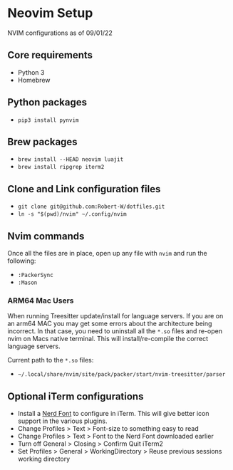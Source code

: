 # Neovim Setup
NVIM configurations as of 09/01/22

## Core requirements
- Python 3
- Homebrew

## Python packages
- `pip3 install pynvim`

## Brew packages
- `brew install --HEAD neovim luajit`
- `brew install ripgrep iterm2`

## Clone and Link configuration files
- `git clone git@github.com:Robert-W/dotfiles.git`
- `ln -s "$(pwd)/nvim" ~/.config/nvim`

## Nvim commands
Once all the files are in place, open up any file with `nvim` and run the following:
- `:PackerSync`
- `:Mason`

### ARM64 Mac Users
When running Treesitter update/install for language servers. If you are on an
arm64 MAC you may get some errors about the architecture being incorrect. In
that case, you need to uninstall all the `*.so` files and re-open nvim on Macs
native terminal. This will install/re-compile the correct language servers.

Current path to the `*.so` files:
- `~/.local/share/nvim/site/pack/packer/start/nvim-treesitter/parser`

## Optional iTerm configurations
- Install a [Nerd Font](https://www.nerdfonts.com/) to configure in iTerm. This will give better icon support in the various plugins.
- Change Profiles > Text > Font-size to something easy to read
- Change Profiles > Text > Font to the Nerd Font downloaded earlier
- Turn off General > Closing > Confirm Quit iTerm2
- Set Profiles > General > WorkingDirectory > Reuse previous sessions working directory
